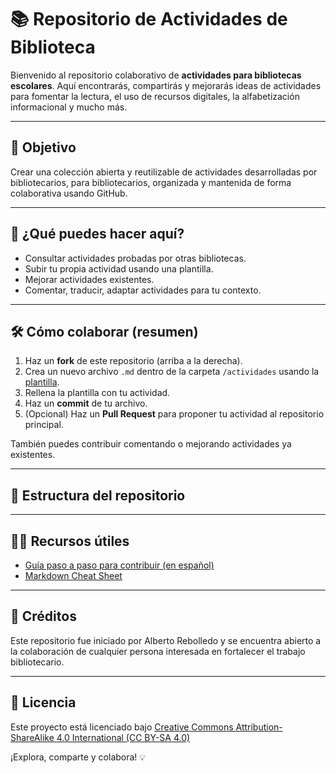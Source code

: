 # 📚 Repositorio de Actividades de Biblioteca

Bienvenido al repositorio colaborativo de **actividades para bibliotecas escolares**. Aquí encontrarás, compartirás y mejorarás ideas de actividades para fomentar la lectura, el uso de recursos digitales, la alfabetización informacional y mucho más.

---

## 🚀 Objetivo
Crear una colección abierta y reutilizable de actividades desarrolladas por bibliotecarios, para bibliotecarios, organizada y mantenida de forma colaborativa usando GitHub.

---

## 🧩 ¿Qué puedes hacer aquí?
- Consultar actividades probadas por otras bibliotecas.
- Subir tu propia actividad usando una plantilla.
- Mejorar actividades existentes.
- Comentar, traducir, adaptar actividades para tu contexto.

---

## 🛠 Cómo colaborar (resumen)
1. Haz un **fork** de este repositorio (arriba a la derecha).
2. Crea un nuevo archivo `.md` dentro de la carpeta `/actividades` usando la [plantilla](plantilla.md).
3. Rellena la plantilla con tu actividad.
4. Haz un **commit** de tu archivo.
5. (Opcional) Haz un **Pull Request** para proponer tu actividad al repositorio principal.

También puedes contribuir comentando o mejorando actividades ya existentes.

---

## 📂 Estructura del repositorio



---

## 🧑‍💻 Recursos útiles
- [Guía paso a paso para contribuir (en español)](https://docs.github.com/es/get-started/quickstart/fork-a-repo)
- [Markdown Cheat Sheet](https://www.markdownguide.org/cheat-sheet/)

---

## 👥 Créditos
Este repositorio fue iniciado por Alberto Rebolledo y se encuentra abierto a la colaboración de cualquier persona interesada en fortalecer el trabajo bibliotecario.

---

## 📄 Licencia
Este proyecto está licenciado bajo [Creative Commons Attribution-ShareAlike 4.0 International (CC BY-SA 4.0)](https://creativecommons.org/licenses/by-sa/4.0/)

¡Explora, comparte y colabora! 💡

